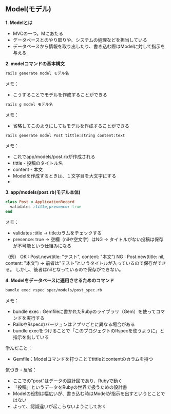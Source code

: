 ## Model(モデル)

**1. Modelとは**
- MVCの一つ。Mにあたる
- データベースとのやり取りや、システムの処理などを担当している
- データベースから情報を取り出したり、書き込む際はModelに対して指示を与える

**2. modelコマンドの基本構文**
```bash
rails generate model モデル名
```
メモ：
- こうすることでモデルを作成することができる
```bash
rails g model モデル名
```
メモ：
- 省略してこのようにしてもモデルを作成することができる
```bash
rails generate model Post tittle:string content:text
```
メモ：
- これでapp/models/post.rbが作成される
- tittle - 投稿のタイトル名
- content - 本文
- Modelを作成するときは、１文字目を大文字にする
- 
**3. app/models/post.rb(モデル本体)**
```ruby
class Post < ApplicationRecord
  validates :title,presence: true
end
```
メモ：
- validates :title → titleカラムをチェックする
- presence: true → 空欄（nilや空文字）はNG
→ タイトルがない投稿は保存が不可能という仕組みになる

（例）
OK : Post.new(title: "テスト", content: "本文”)
NG : Post.new(title: nil, content: "本文")
→ 前者は”テスト”というタイトルが入っているので保存ができる。
しかし、後者はnilとなっているので保存ができない。

**4. Modelをデータベースに適用させるためのコマンド**
```bash
bundle exec rspec spec/models/post_spec.rb
```
メモ：
- bundle exec : Gemfileに書かれたRubyのライブラリ（Gem）を使ってコマンドを実行する
- RailsやRspecのバージョンはアプリごとに異なる場合がある
- bundle execをつけることで「このプロジェクトのRspecを使うように」と指示を出している

学んだこと：
- Gemfile：Modelコマンドを打つことでtittleとcontentのカラムを持つ

気づき・反省：
- ここでの"post"はデータの設計図であり、Rubyで動く
- 「投稿」というデータをRubyの世界で扱うための設計書
- Modelの役割は幅広いが、書き込む時はModelが指示を出すというとことではない
- よって、認識違いが起こらないようにしておく